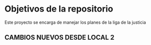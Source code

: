 # Objetivos de la repositorio

Este proyecto se encarga de manejar los planes de la liga de la justicia

## CAMBIOS NUEVOS DESDE LOCAL 2
